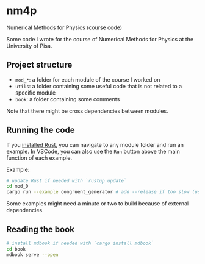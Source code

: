 # nm4p
 Numerical Methods for Physics (course code)

Some code I wrote for the course of Numerical Methods for Physics at the University of Pisa.

## Project structure

- `mod_*`: a folder for each module of the course I worked on
- `utils`: a folder containing some useful code that is not related to a specific module
- `book`: a folder containing some comments

Note that there might be cross dependencies between modules.

## Running the code

If you [installed Rust](https://www.rust-lang.org/tools/install), you can navigate to any module folder and run an example. In VSCode, you can also use the `Run` button above the main function of each example.

Example:
```sh
# update Rust if needed with `rustup update`
cd mod_0
cargo run --example congruent_generator # add --release if too slow (usually ~10x faster)
```

Some examples might need a minute or two to build because of external dependencies.

## Reading the book

```sh
# install mdbook if needed with `cargo install mdbook`
cd book
mdbook serve --open
```